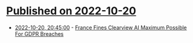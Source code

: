 # [Published on 2022-10-20](index.md)

* [2022-10-20, 20:45:00](https://yro.slashdot.org/story/22/10/20/1840252/france-fines-clearview-ai-maximum-possible-for-gdpr-breaches?utm_source=rss1.0mainlinkanon&utm_medium=feed) - [France Fines Clearview AI Maximum Possible For GDPR Breaches](https://yro.slashdot.org/story/22/10/20/1840252/france-fines-clearview-ai-maximum-possible-for-gdpr-breaches?utm_source=rss1.0mainlinkanon&utm_medium=feed)
